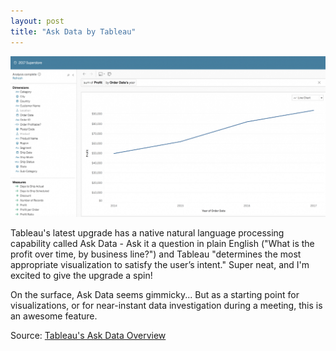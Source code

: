 ```yaml
---
layout: post
title: "Ask Data by Tableau"
---
```


![](https://raw.githubusercontent.com/JavOrraca/Home/gh-pages/assets/img/AskData.png)

Tableau's latest upgrade has a native natural language processing capability called Ask Data - Ask it a question in plain English ("What is the profit over time, by business line?") and Tableau "determines the most appropriate visualization to satisfy the user’s intent." Super neat, and I'm excited to give the upgrade a spin!

On the surface, Ask Data seems gimmicky... But as a starting point for visualizations, or for near-instant data investigation during a meeting, this is an awesome feature.

Source: [Tableau's Ask Data Overview](https://www.tableau.com/learn/whitepapers/preparing-data-nlp-in-ask-data)
